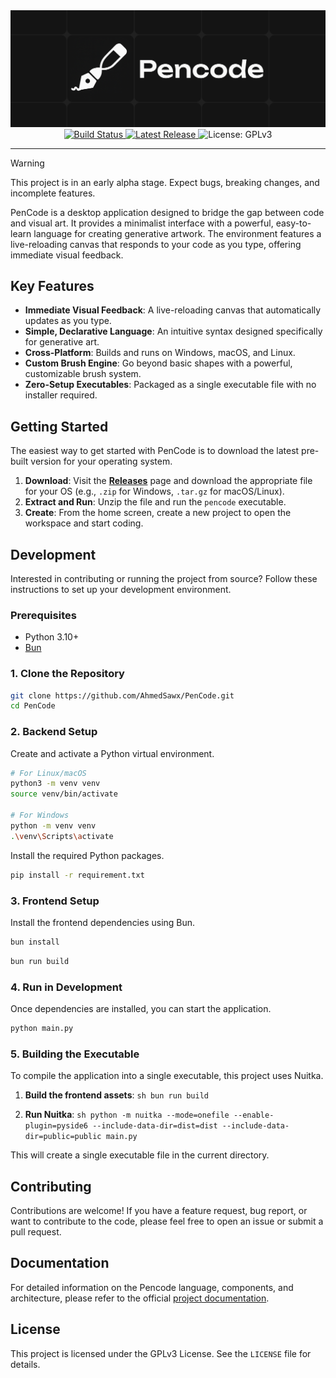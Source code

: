 <div align="center">
  <img src="public/Pencode-1.png" alt="Pencode Banner">
</div>

<div align="center">
  <a href="https://github.com/AhmedSawx/PenCode/actions/workflows/release.yml">
    <img src="https://github.com/AhmedSawx/PenCode/actions/workflows/release.yml/badge.svg" alt="Build Status">
  </a>
  <a href="https://github.com/AhmedSawx/PenCode/releases">
    <img src="https://img.shields.io/github/v/release/AhmedSawx/PenCode" alt="Latest Release">
  </a>
  <img src="https://img.shields.io/github/license/AhmedSawx/PenCode" alt="License: GPLv3">
</div>

---
> [!WARNING]
> This project is in an early alpha stage. Expect bugs, breaking changes, and incomplete features.

PenCode is a desktop application designed to bridge the gap between code and visual art. It provides a minimalist interface with a powerful, easy-to-learn language for creating generative artwork. The environment features a live-reloading canvas that responds to your code as you type, offering immediate visual feedback.

## Key Features

- **Immediate Visual Feedback**: A live-reloading canvas that automatically updates as you type.
- **Simple, Declarative Language**: An intuitive syntax designed specifically for generative art.
- **Cross-Platform**: Builds and runs on Windows, macOS, and Linux.
- **Custom Brush Engine**: Go beyond basic shapes with a powerful, customizable brush system.
- **Zero-Setup Executables**: Packaged as a single executable file with no installer required.

## Getting Started

The easiest way to get started with PenCode is to download the latest pre-built version for your operating system.

1.  **Download**: Visit the [**Releases**](https://github.com/AhmedSawx/PenCode/releases) page and download the appropriate file for your OS (e.g., `.zip` for Windows, `.tar.gz` for macOS/Linux).
2.  **Extract and Run**: Unzip the file and run the `pencode` executable.
3.  **Create**: From the home screen, create a new project to open the workspace and start coding.

## Development

Interested in contributing or running the project from source? Follow these instructions to set up your development environment.

### Prerequisites

- Python 3.10+
- [Bun](https://bun.sh/)

### 1. Clone the Repository

```sh
git clone https://github.com/AhmedSawx/PenCode.git
cd PenCode
```

### 2. Backend Setup

Create and activate a Python virtual environment.

```sh
# For Linux/macOS
python3 -m venv venv
source venv/bin/activate

# For Windows
python -m venv venv
.\venv\Scripts\activate
```

Install the required Python packages.

```sh
pip install -r requirement.txt
```

### 3. Frontend Setup

Install the frontend dependencies using Bun.

```sh
bun install
```

```sh
bun run build
```

### 4. Run in Development

Once dependencies are installed, you can start the application.

```sh
python main.py
```

### 5. Building the Executable

To compile the application into a single executable, this project uses Nuitka.

1.  **Build the frontend assets**:
    `sh
bun run build
    `

2.  **Run Nuitka**:
    `sh
python -m nuitka --mode=onefile --enable-plugin=pyside6 --include-data-dir=dist=dist --include-data-dir=public=public main.py
    `

This will create a single executable file in the current directory.

## Contributing

Contributions are welcome! If you have a feature request, bug report, or want to contribute to the code, please feel free to open an issue or submit a pull request.

## Documentation

For detailed information on the Pencode language, components, and architecture, please refer to the official [project documentation](https://ahmedsawx.github.io/pencode-docs/).

## License

This project is licensed under the GPLv3 License. See the `LICENSE` file for details.
